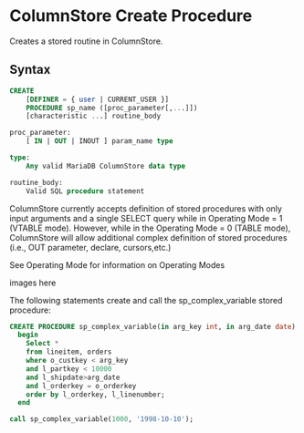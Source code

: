 # ColumnStore Create Procedure

Creates a stored routine in ColumnStore.

## Syntax

```sql
CREATE
    [DEFINER = { user | CURRENT_USER }]
    PROCEDURE sp_name ([proc_parameter[,...]])
    [characteristic ...] routine_body

proc_parameter:
    [ IN | OUT | INOUT ] param_name type

type:
    Any valid MariaDB ColumnStore data type

routine_body:
    Valid SQL procedure statement
```

ColumnStore currently accepts definition of stored procedures with only input arguments and a single SELECT query while in Operating Mode = 1 (VTABLE mode). However, while in the Operating Mode = 0 (TABLE mode), ColumnStore will allow additional complex definition of stored procedures (i.e., OUT parameter, declare, cursors,etc.)

See Operating Mode for information on Operating Modes

images here

The following statements create and call the sp_complex_variable stored procedure:

```sql
CREATE PROCEDURE sp_complex_variable(in arg_key int, in arg_date date)
  begin
    Select *
    from lineitem, orders
    where o_custkey < arg_key
    and l_partkey < 10000
    and l_shipdate>arg_date
    and l_orderkey = o_orderkey
    order by l_orderkey, l_linenumber;
  end

call sp_complex_variable(1000, '1998-10-10');
```